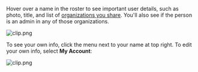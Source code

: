 Hover over a name in the roster to see important user details, such as photo, title, and list of [organizations you share](https://kato.im/articles/cheatsheet/#multiple-orgs). You'll also see if the person is an admin in any of those organizations.

![clip.png](https://s3.amazonaws.com/kato-share/84ea165578c38656fbf285dfb65da43e2a7c88f2afd5a7e8be8dab687f732c5f/clip.png)

To see your own info, click the menu next to your name at top right. To edit your own info, select **My Account**:

![clip.png](https://s3.amazonaws.com/kato-share/30e0ad66b97b891f723b0f87d9129bb95dabf7a3275199b276cfb5b378658d1e/clip.png)
